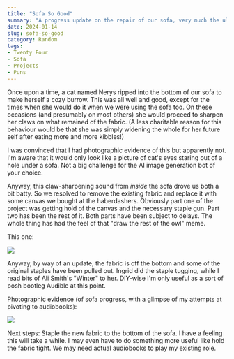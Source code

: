 ```yaml
---
title: "Sofa So Good"
summary: "A progress update on the repair of our sofa, very much the ultimate lazy Sunday job."
date: 2024-01-14
slug: sofa-so-good
category: Random
tags:
- Twenty Four
- Sofa
- Projects
- Puns
---
```


Once upon a time, a cat named Nerys ripped into the bottom of our sofa to make herself a cozy burrow. This was all well and good, except for the times when she would do it when we were using the sofa too. On these occasions (and presumably on most others) she would proceed to sharpen her claws on what remained of the fabric. (A less charitable reason for this behaviour would be that she was simply widening the whole for her future self after eating more and more kibbles!)

I was convinced that I had photographic evidence of this but apparently not. I'm aware that it would only look like a picture of cat's eyes staring out of a hole under a sofa. Not a big challenge for the AI image generation bot of your choice.

Anyway, this claw-sharpening sound from *inside* the sofa drove us both a bit batty. So we resolved to remove the existing fabric and replace it with some canvas we bought at the haberdashers. Obviously part one of the project was getting hold of the canvas and the necessary staple gun. Part two has been the rest of it. Both parts have been subject to delays. The whole thing has had the feel of that "draw the rest of the owl" meme.

This one:

![](/assets/images/2024/rest-of-owl-meme.jpeg)

Anyway, by way of an update, the fabric is off the bottom and some of the original staples have been pulled out. Ingrid did the staple tugging, while I read bits of Ali Smith's "Winter" to her. DIY-wise I'm only useful as a sort of posh bootleg Audible at this point.

Photographic evidence (of sofa progress, with a glimpse of my attempts at pivoting to audiobooks):

![](/assets/images/2024/sofa-evidence.jpeg)

Next steps: Staple the new fabric to the bottom of the sofa. I have a feeling this will take a while. I may even have to do something more useful like hold the fabric tight. We may need actual audiobooks to play my existing role.